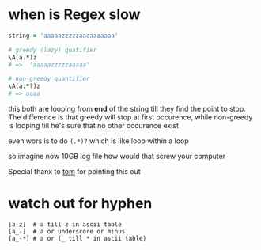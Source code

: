 

# when is  Regex slow

```ruby
string = 'aaaaazzzzzaaaaazaaaa'

# greedy (lazy) quatifier
\A(a.*)z
# =>  'aaaaazzzzzaaaaa'

# non-greedy quantifier
\A(a.*?)z
# => aaaa

```

this both are looping from **end** of the string till they find the point to stop.
The difference is that greedy will stop at first occurence, while non-greedy is looping
till he's sure that no other occurence exist

even wors is to do `(.*)?` which is like loop within a loop 

so imagine now 10GB log file how would that screw your computer

Special thanx to [tom](https://github.com/tom-lord) for pointing this out

# watch out for hyphen

``` 
[a-z]  # a till z in ascii table
[a_-]  # a or underscore or minus
[a_-*] # a or (_ till * in ascii table)
```
